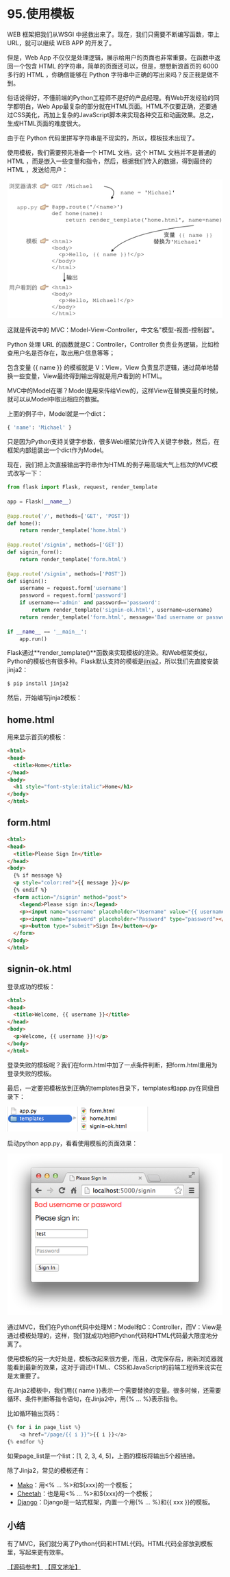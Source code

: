 # 95.使用模板

WEB 框架把我们从WSGI 中拯救出来了。现在，我们只需要不断编写函数，带上 URL，就可以继续 WEB APP 的开发了。

但是，Web App 不仅仅是处理逻辑，展示给用户的页面也非常重要。在函数中返回一个包含 HTML 的字符串，简单的页面还可以，但是，想想新浪首页的 6000 多行的 HTML ，你确信能够在 Python 字符串中正确的写出来吗？反正我是做不到。

俗话说得好，不懂前端的Python工程师不是好的产品经理。有Web开发经验的同学都明白，Web App最复杂的部分就在HTML页面。HTML不仅要正确，还要通过CSS美化，再加上复杂的JavaScript脚本来实现各种交互和动画效果。总之，生成HTML页面的难度很大。

由于在 Python 代码里拼写字符串是不现实的，所以，模板技术出现了。

使用模板，我们需要预先准备一个 HTML 文档，这个 HTML 文档并不是普通的 HTML ，而是嵌入一些变量和指令，然后，根据我们传入的数据，得到最终的 HTML ，发送给用户：

![](../images/view.png)

这就是传说中的 MVC：Model-View-Controller，中文名"模型-视图-控制器"。

Python 处理 URL 的函数就是C：Controller，Controller 负责业务逻辑，比如检查用户名是否存在，取出用户信息等等；

包含变量 {{ name }} 的模板就是 V：View，View 负责显示逻辑，通过简单地替换一些变量，View最终得到输出得就是用户看到的 HTML。

MVC中的Model在哪？Model是用来传给View的，这样View在替换变量的时候，就可以从Model中取出相应的数据。

上面的例子中，Model就是一个dict：

````python
{ 'name': 'Michael' }
````

只是因为Python支持关键字参数，很多Web框架允许传入关键字参数，然后，在框架内部组装出一个dict作为Model。

现在，我们把上次直接输出字符串作为HTML的例子用高端大气上档次的MVC模式改写一下：

````python
from flask import Flask, request, render_template

app = Flask(__name__)

@app.route('/', methods=['GET', 'POST'])
def home():
    return render_template('home.html')

@app.route('/signin', methods=['GET'])
def signin_form():
    return render_template('form.html')

@app.route('/signin', methods=['POST'])
def signin():
    username = request.form['username']
    password = request.form['password']
    if username=='admin' and password=='password':
        return render_template('signin-ok.html', username=username)
    return render_template('form.html', message='Bad username or password', username=username)

if __name__ == '__main__':
    app.run()
````

Flask通过**render_template()**函数来实现模板的渲染。和Web框架类似，Python的模板也有很多种。Flask默认支持的模板是[jinja2](http://jinja.pocoo.org/)，所以我们先直接安装jinja2：

````python
$ pip install jinja2
````

然后，开始编写jinja2模板：

## home.html

用来显示首页的模板：

````html
<html>
<head>
  <title>Home</title>
</head>
<body>
  <h1 style="font-style:italic">Home</h1>
</body>
</html>
````

## form.html

````html
<html>
<head>
  <title>Please Sign In</title>
</head>
<body>
  {% if message %}
  <p style="color:red">{{ message }}</p>
  {% endif %}
  <form action="/signin" method="post">
    <legend>Please sign in:</legend>
    <p><input name="username" placeholder="Username" value="{{ username }}"></p>
    <p><input name="password" placeholder="Password" type="password"></p>
    <p><button type="submit">Sign In</button></p>
  </form>
</body>
</html>
````

## signin-ok.html

登录成功的模板：

````html
<html>
<head>
  <title>Welcome, {{ username }}</title>
</head>
<body>
  <p>Welcome, {{ username }}!</p>
</body>
</html>
````

登录失败的模板呢？我们在form.html中加了一点条件判断，把form.html重用为登录失败的模板。

最后，一定要把模板放到正确的templates目录下，templates和app.py在同级目录下：

![](../images/template.png)

启动python app.py，看看使用模板的页面效果：

![](../images/template_error.png)

通过MVC，我们在Python代码中处理M：Model和C：Controller，而V：View是通过模板处理的，这样，我们就成功地把Python代码和HTML代码最大限度地分离了。

使用模板的另一大好处是，模板改起来很方便，而且，改完保存后，刷新浏览器就能看到最新的效果，这对于调试HTML、CSS和JavaScript的前端工程师来说实在是太重要了。

在Jinja2模板中，我们用{{ name }}表示一个需要替换的变量。很多时候，还需要循环、条件判断等指令语句，在Jinja2中，用{% ... %}表示指令。

比如循环输出页码：

````python
{% for i in page_list %}
    <a href="/page/{{ i }}">{{ i }}</a>
{% endfor %}
````

如果page_list是一个list：[1, 2, 3, 4, 5]，上面的模板将输出5个超链接。

除了Jinja2，常见的模板还有：

* [Mako](http://www.makotemplates.org/)：用<% ... %>和${xxx}的一个模板；
* [Cheetah](http://www.cheetahtemplate.org/)：也是用<% ... %>和${xxx}的一个模板；
* [Django](https://www.djangoproject.com/)：Django是一站式框架，内置一个用\{\% \.\.\. \%\}和\{\{ xxx \}\}的模板。

## 小结

有了MVC，我们就分离了Python代码和HTML代码。HTML代码全部放到模板里，写起来更有效率。

[【源码参考】](https://github.com/michaelliao/learn-python3/blob/master/samples/web/mvc/app.py) [【原文地址】](https://www.liaoxuefeng.com/wiki/0014316089557264a6b348958f449949df42a6d3a2e542c000/0014320129740415df73bf8f81e478982bf4d5c8aa3817a000#0)
